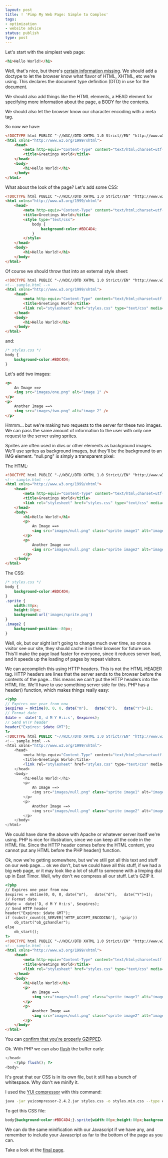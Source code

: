 ```yaml
---
layout: post
title: ! 'Pimp My Web Page: Simple to Complex'
tags:
- optimization
- website advice
status: publish
type: post
---
```

Let's start with the simplest web page:

``` html
<h1>Hello World!</h1>
```

Well, that's nice, but there's <a href="http://www.w3.org/TR/html401/struct/global.html">certain information missing</a>. 
We should add a doctype to let the browser know what flavor of HTML, XHTML, etc we're using. This declares the document 
type definition (DTD) in use for the document.

We should also add things like the HTML elements, a HEAD element for specifying more information about the page, a BODY 
for the contents.

We should also let the browser know our character encoding with a meta tag.

So now we have:

``` html
<!DOCTYPE html PUBLIC "-//W3C//DTD XHTML 1.0 Strict//EN" "http://www.w3.org/TR/\\xhtml1/DTD/xhtml1-strict.dtd">
<html xmlns="http://www.w3.org/1999/xhtml">
    <head>
        <meta http-equiv="Content-Type" content="text/html;charset=utf-8" />
        <title>Greetings World</title>
    </head>
    <body>
        <h1>Hello World!</h1>
    </body>
</html>
```

What about the look of the page? Let's add some CSS:

``` html
<!DOCTYPE html PUBLIC "-//W3C//DTD XHTML 1.0 Strict//EN" "http://www.w3.org/TR/\\xhtml1/DTD/xhtml1-strict.dtd">
<html xmlns="http://www.w3.org/1999/xhtml">
    <head>
        <meta http-equiv="Content-Type" content="text/html;charset=utf-8" />
        <title>Greetings World</title>
        <style type="text/css">
            body {
                background-color:#BDC4D4;
            }
        </style>
    </head>
    <body>
        <h1>Hello World!</h1>
    </body>
</html>
```

Of course we should throw that into an external style sheet:

``` html
<!DOCTYPE html PUBLIC "-//W3C//DTD XHTML 1.0 Strict//EN" "http://www.w3.org/TR/xhtml1/DTD/xhtml1-strict.dtd">
<!-- sample.html -->
<html xmlns="http://www.w3.org/1999/xhtml">
    <head>
        <meta http-equiv="Content-Type" content="text/html;charset=utf-8" />
        <title>Greetings World</title>
        <link rel="stylesheet" href="styles.css" type="text/css" media="screen" />
    </head>
    <body>
        <h1>Hello World!</h1>
    </body>
</html>
```

and:

``` css
/* styles.css */
body {
    background-color:#BDC4D4;
}
```

Let's add two images:

``` html
<p>
    An Image ==>
    <img src="images/one.png" alt="image 1" />
</p>
<p>
    Another Image ==>
    <img src="images/two.png" alt="image 2" />
</p>
```

Hmmm... but we're making two requests to the server for these two images. We can pass the same amount of information to 
the user with only one request to the server using 
<a href="http://www.smashingmagazine.com/2009/04/27/the-mystery-of-css-sprites-techniques-tools-and-tutorials/">sprites</a>.

Sprites are often used in divs or other elements as background images. We'll use sprites as background images, but 
they'll be the background to an IMG element. "null.png" is simply a transparent pixel:

The HTML:

``` html
<!DOCTYPE html PUBLIC "-//W3C//DTD XHTML 1.0 Strict//EN" "http://www.w3.org/TR/xhtml1/DTD/xhtml1-strict.dtd">
<!-- sample.html -->
<html xmlns="http://www.w3.org/1999/xhtml">
    <head>
        <meta http-equiv="Content-Type" content="text/html;charset=utf-8" />
        <title>Greetings World</title>
        <link rel="stylesheet" href="styles.css" type="text/css" media="screen" />
    </head>
    <body>
        <h1>Hello World!</h1>
        <p>
            An Image ==>
            <img src="images/null.png" class="sprite image1" alt="image 1" />
        </p>
        <p>
            Another Image ==>
            <img src="images/null.png" class="sprite image2" alt="image 2" />
        </p>
    </body>
</html>
```

The CSS:

``` css
/* styles.css */
body {
    background-color:#BDC4D4;
}
.sprite {
    width:80px;
    height:80px;
    background:url('images/sprite.png')
}
.image2 {
    background-position:-80px;
}
```

Well, ok, but our sight isn't going to change much over time, so once a visitor see our site, they should cache it in 
their browser for future use. This'll make the page load faster for everyone, since it reduces server load, and it 
speeds up the loading of pages by repeat visitors.

We can accomplich this using HTTP headers. This is not the HTML HEADER tag. HTTP headers are lines that the server 
sends to the browser before the contents of the page... this means we can't put the HTTP headers into the HTML file. 
We'll have to use something server side for this. PHP has a header() function, which makes things really easy:

``` php
<?php
// Expires one year from now
$expires = mktime(0, 0, 0, date("m"),   date("d"),   date("Y")+1);
// Format date
$date =  date('D, d M Y H:i:s', $expires);
// Send HTTP header
header("Expires: $date GMT");
?>
<!DOCTYPE html PUBLIC "-//W3C//DTD XHTML 1.0 Strict//EN" "http://www.w3.org/TR/xhtml1/DTD/xhtml1-strict.dtd">
<!-- sample.html -->
<html xmlns="http://www.w3.org/1999/xhtml">
    <head>
        <meta http-equiv="Content-Type" content="text/html;charset=utf-8" />
        <title>Greetings World</title>
        <link rel="stylesheet" href="styles.css" type="text/css" media="screen" />
    </head>
    <body>
        <h1>Hello World!</h1>
        <p>
            An Image ==>
            <img src="images/null.png" class="sprite image1" alt="image 1" />
        </p>
        <p>
            Another Image ==>
            <img src="images/null.png" class="sprite image2" alt="image 2" />
        </p>
    </body>
</html>
```

We could have done the above with Apache or whatever server itself we're using. PHP is nice for illustration, since we 
can keep all the code in the HTML file. Since the HTTP header comes before the HTML content, you cannot put any HTML 
before the PHP header() function.

Ok, now we're getting somewhere, but we've still got all this text and stuff on our web page.... ok we don't, but we 
could have all this stuff, if we had a big web page, or it may look like a lot of stuff to someone with a limping dial 
up in East Timor. Well, why don't we compress all our stuff. Let's GZIP it.

``` html
<?php
// Expires one year from now
$expires = mktime(0, 0, 0, date("m"),   date("d"),   date("Y")+1);
// Format date
$date =  date('D, d M Y H:i:s', $expires);
// Send HTTP header
header("Expires: $date GMT");
if (substr_count($_SERVER['HTTP_ACCEPT_ENCODING'], 'gzip'))
    ob_start("ob_gzhandler");
else
    ob_start();
?>
<!DOCTYPE html PUBLIC "-//W3C//DTD XHTML 1.0 Strict//EN" "http://www.w3.org/TR/xhtml1/DTD/xhtml1-strict.dtd">
<!-- sample.html -->
<html xmlns="http://www.w3.org/1999/xhtml">
    <head>
        <meta http-equiv="Content-Type" content="text/html;charset=utf-8" />
        <title>Greetings World</title>
        <link rel="stylesheet" href="styles.css" type="text/css" media="screen" />
    </head>
    <body>
        <h1>Hello World!</h1>
        <p>
            An Image ==>
            <img src="images/null.png" class="sprite image1" alt="image 1" />
        </p>
        <p>
            Another Image ==>
            <img src="images/null.png" class="sprite image2" alt="image 2" />
        </p>
    </body>
</html>
```

You can <a href="http://www.gidnetwork.com/tools/gzip-test.php">confirm that you're properly GZIPPED</a>.

Ok. With PHP we can also <a href="http://php.net/manual/en/function.flush.php">flush</a> the buffer early:

``` php
</head>
    <?php flush(); ?>
<body>
```

It's great that our CSS is in its own file, but it still has a bunch of whitespace. Why don't we minify it.

I used the <a href="http://developer.yahoo.com/yui/compressor/">YUI compressor</a> with this command:

``` bash
java -jar yuicompressor-2.4.2.jar styles.css -o styles.min.css --type css
```

To get this CSS file:

``` css
body{background-color:#BDC4D4;}.sprite{width:80px;height:80px;background:url('images/sprite.png');}.image2{background-position:-80px;}
```

We can do the same minification with our Javascript if we have any, and remember to include your Javascript as far to 
the bottom of the page as you can.

Take a look at the <a href="http://peter-ajtai.com/examples/html/sample.php">final page</a>.
